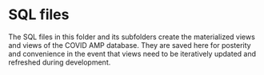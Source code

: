 # SQL files
The SQL files in this folder and its subfolders create the materialized views
and views of the COVID AMP database. They are saved here for posterity and
convenience in the event that views need to be iteratively updated and 
refreshed during development.